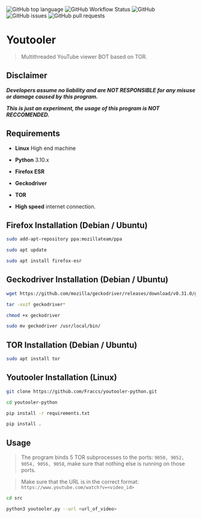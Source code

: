 ![GitHub top language](https://img.shields.io/github/languages/top/Fraccs/youtooler)
![GitHub Workflow Status](https://img.shields.io/github/workflow/status/Fraccs/youtooler/youtooler)
![GitHub](https://img.shields.io/github/license/Fraccs/youtooler)
![GitHub issues](https://img.shields.io/github/issues/Fraccs/youtooler)
![GitHub pull requests](https://img.shields.io/github/issues-pr/Fraccs/youtooler)

# Youtooler

> Multithreaded YouTube viewer BOT based on TOR.

## Disclaimer

***Developers assume no liability and are NOT RESPONSIBLE for any misuse or damage caused by this program.***

***This is just an experiment, the usage of this program is NOT RECCOMENDED.***

## Requirements

- **Linux** High end machine

- **Python** 3.10.x

- **Firefox ESR**

- **Geckodriver**

- **TOR**

- **High speed** internet connection.

## Firefox Installation (Debian / Ubuntu)

```bash
sudo add-apt-repository ppa:mozillateam/ppa
```

```bash
sudo apt update
```

```bash
sudo apt install firefox-esr
```

## Geckodriver Installation (Debian / Ubuntu)

```bash
wget https://github.com/mozilla/geckodriver/releases/download/v0.31.0/geckodriver-v0.31.0-linux64.tar.gz
```

```bash
tar -xvzf geckodriver*
```

```bash
chmod +x geckodriver
```

```bash
sudo mv geckodriver /usr/local/bin/
```

## TOR Installation (Debian / Ubuntu)

```bash
sudo apt install tor
```

## Youtooler Installation (Linux)

```bash
git clone https://github.com/Fraccs/youtooler-python.git
```

```bash
cd youtooler-python
```

```bash
pip install -r requirements.txt
```

```bash
pip install .
```

## Usage

> The program binds 5 TOR subprocesses to the ports: ```9050, 9052, 9054, 9056, 9058```, make sure that nothing else is running on those ports.

> Make sure that the URL is in the correct format: ```https://www.youtube.com/watch?v=<video_id>```

```bash
cd src
```

```bash
python3 youtooler.py --url <url_of_video>
```
